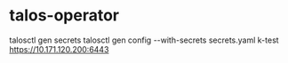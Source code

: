 # talos-operator

talosctl gen secrets
talosctl gen config --with-secrets secrets.yaml k-test https://10.171.120.200:6443